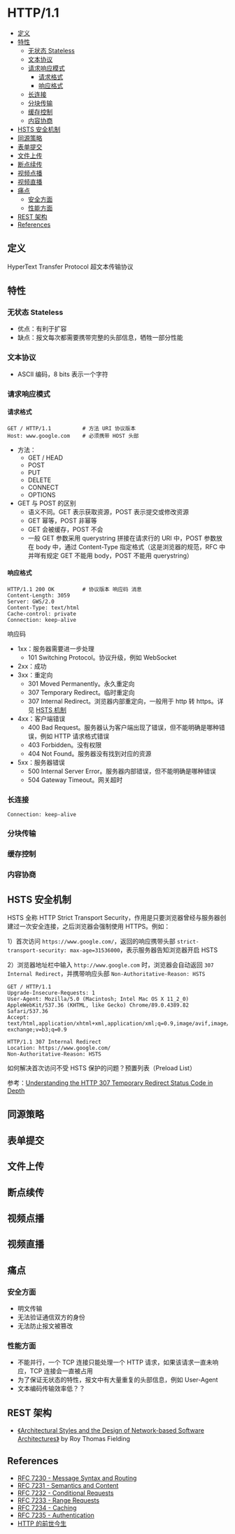 # HTTP/1.1
<!-- TOC -->

- [定义](#%E5%AE%9A%E4%B9%89)
- [特性](#%E7%89%B9%E6%80%A7)
    - [无状态 Stateless](#%E6%97%A0%E7%8A%B6%E6%80%81-stateless)
    - [文本协议](#%E6%96%87%E6%9C%AC%E5%8D%8F%E8%AE%AE)
    - [请求响应模式](#%E8%AF%B7%E6%B1%82%E5%93%8D%E5%BA%94%E6%A8%A1%E5%BC%8F)
        - [请求格式](#%E8%AF%B7%E6%B1%82%E6%A0%BC%E5%BC%8F)
        - [响应格式](#%E5%93%8D%E5%BA%94%E6%A0%BC%E5%BC%8F)
    - [长连接](#%E9%95%BF%E8%BF%9E%E6%8E%A5)
    - [分块传输](#%E5%88%86%E5%9D%97%E4%BC%A0%E8%BE%93)
    - [缓存控制](#%E7%BC%93%E5%AD%98%E6%8E%A7%E5%88%B6)
    - [内容协商](#%E5%86%85%E5%AE%B9%E5%8D%8F%E5%95%86)
- [HSTS 安全机制](#hsts-%E5%AE%89%E5%85%A8%E6%9C%BA%E5%88%B6)
- [同源策略](#%E5%90%8C%E6%BA%90%E7%AD%96%E7%95%A5)
- [表单提交](#%E8%A1%A8%E5%8D%95%E6%8F%90%E4%BA%A4)
- [文件上传](#%E6%96%87%E4%BB%B6%E4%B8%8A%E4%BC%A0)
- [断点续传](#%E6%96%AD%E7%82%B9%E7%BB%AD%E4%BC%A0)
- [视频点播](#%E8%A7%86%E9%A2%91%E7%82%B9%E6%92%AD)
- [视频直播](#%E8%A7%86%E9%A2%91%E7%9B%B4%E6%92%AD)
- [痛点](#%E7%97%9B%E7%82%B9)
    - [安全方面](#%E5%AE%89%E5%85%A8%E6%96%B9%E9%9D%A2)
    - [性能方面](#%E6%80%A7%E8%83%BD%E6%96%B9%E9%9D%A2)
- [REST 架构](#rest-%E6%9E%B6%E6%9E%84)
- [References](#references)

<!-- /TOC -->
## 定义
HyperText Transfer Protocol 超文本传输协议

## 特性
### 无状态 Stateless
- 优点：有利于扩容
- 缺点：报文每次都需要携带完整的头部信息，牺牲一部分性能

### 文本协议
- ASCII 编码，8 bits 表示一个字符

### 请求响应模式
#### 请求格式
```
GET / HTTP/1.1          # 方法 URI 协议版本
Host: www.google.com    # 必须携带 HOST 头部
```
- 方法：
    - GET / HEAD
    - POST
    - PUT
    - DELETE
    - CONNECT
    - OPTIONS
- GET 与 POST 的区别
    - 语义不同。GET 表示获取资源，POST 表示提交或修改资源
    - GET 幂等，POST 非幂等
    - GET 会被缓存，POST 不会
    - 一般 GET 参数采用 querystring 拼接在请求行的 URI 中，POST 参数放在 body 中，通过 Content-Type 指定格式（这是浏览器的规范，RFC 中并咩有规定 GET 不能用 body，POST 不能用 querystring）

#### 响应格式
```
HTTP/1.1 200 OK         # 协议版本 响应码 消息
Content-Length: 3059
Server: GWS/2.0
Content-Type: text/html
Cache-control: private
Connection: keep-alive
```
响应码
- 1xx：服务器需要进一步处理
    - 101 Switching Protocol。协议升级，例如 WebSocket
- 2xx：成功
- 3xx：重定向
    - 301 Moved Permanently。永久重定向
    - 307 Temporary Redirect。临时重定向
    - 307 Internal Redirect。浏览器内部重定向，一般用于 http 转 https。详见 [HSTS 机制](#hsts-%E6%9C%BA%E5%88%B6)
- 4xx：客户端错误
    - 400 Bad Request。服务器认为客户端出现了错误，但不能明确是哪种错误，例如 HTTP 请求格式错误
    - 403 Forbidden。没有权限
    - 404 Not Found。服务器没有找到对应的资源
- 5xx：服务器错误
    - 500 Internal Server Error。服务器内部错误，但不能明确是哪种错误
    - 504 Gateway Timeout。网关超时

### 长连接
```
Connection: keep-alive
```

### 分块传输

### 缓存控制

### 内容协商

## HSTS 安全机制
HSTS 全称 HTTP Strict Transport Security，作用是只要浏览器曾经与服务器创建过一次安全连接，之后浏览器会强制使用 HTTPS。例如：

1）首次访问 `https://www.google.com/`，返回的响应携带头部 `strict-transport-security: max-age=31536000`，表示服务器告知浏览器开启 HSTS

2）浏览器地址栏中输入 `http://www.google.com` 时，浏览器会自动返回 `307 Internal Redirect`，并携带响应头部 `Non-Authoritative-Reason: HSTS`

```
GET / HTTP/1.1
Upgrade-Insecure-Requests: 1
User-Agent: Mozilla/5.0 (Macintosh; Intel Mac OS X 11_2_0) AppleWebKit/537.36 (KHTML, like Gecko) Chrome/89.0.4389.82 Safari/537.36
Accept: text/html,application/xhtml+xml,application/xml;q=0.9,image/avif,image/webp,image/apng,*/*;q=0.8,application/signed-exchange;v=b3;q=0.9
```

```
HTTP/1.1 307 Internal Redirect
Location: https://www.google.com/
Non-Authoritative-Reason: HSTS
```

如何解决首次访问不受 HSTS 保护的问题？预置列表（Preload List）

参考：[Understanding the HTTP 307 Temporary Redirect Status Code in Depth](https://kinsta.com/knowledgebase/307-redirect/)

## 同源策略

## 表单提交

## 文件上传

## 断点续传

## 视频点播

## 视频直播

## 痛点
### 安全方面
- 明文传输
- 无法验证通信双方的身份
- 无法防止报文被篡改
### 性能方面
- 不能并行，一个 TCP 连接只能处理一个 HTTP 请求，如果该请求一直未响应，TCP 连接会一直被占用
- 为了保证无状态的特性，报文中有大量重复的头部信息，例如 User-Agent
- 文本编码传输效率低？？

## REST 架构
- [《Architectural Styles and the Design of Network-based Software Architectures》](https://www.ics.uci.edu/~fielding/pubs/dissertation/top.htm) by Roy Thomas Fielding

## References
- [RFC 7230 - Message Syntax and Routing](https://tools.ietf.org/html/rfc7230)
- [RFC 7231 - Semantics and Content](https://tools.ietf.org/html/rfc7231)
- [RFC 7232 - Conditional Requests](https://tools.ietf.org/html/rfc7232)
- [RFC 7233 - Range Requests](https://tools.ietf.org/html/rfc7233)
- [RFC 7234 - Caching](https://tools.ietf.org/html/rfc7234)
- [RFC 7235 - Authentication](https://tools.ietf.org/html/rfc7235)
- [HTTP 的前世今生](https://coolshell.cn/articles/19840.html)